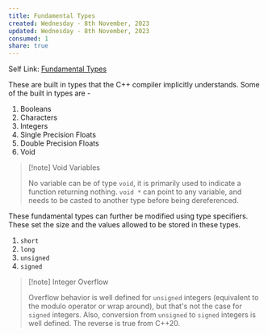 ```yaml
---
title: Fundamental Types
created: Wednesday - 8th November, 2023
updated: Wednesday - 8th November, 2023
consumed: 1
share: true
---
```


Self Link: [Fundamental Types](Fundamental%20Types.md)

These are built in types that the C++ compiler implicitly understands. Some of the built in types are - 

1. Booleans
1. Characters
1. Integers
1. Single Precision Floats
1. Double Precision Floats
1. Void

 > 
 > \[!note\] Void Variables
 > 
 > No variable can be of type `void`, it is primarily used to indicate a function returning nothing. `void *` can point to any variable, and needs to be casted to another type before being dereferenced.

These fundamental types can further be modified using type specifiers. These set the size and the values allowed to be stored in these types.

1. `short`
1. `long`
1. `unsigned`
1. `signed`

 > 
 > \[!note\] Integer Overflow
 > 
 > Overflow behavior is well defined for `unsigned` integers (equivalent to the modulo operator or wrap around), but that's not the case for `signed` integers. Also, conversion from `unsigned` to `signed` integers is well defined. The reverse is true from C++20.
